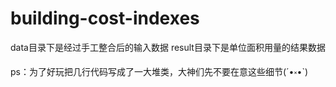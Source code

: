 # building-cost-indexes

data目录下是经过手工整合后的输入数据
result目录下是单位面积用量的结果数据

ps：为了好玩把几行代码写成了一大堆类，大神们先不要在意这些细节(´•༝•`)

